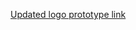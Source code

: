 [Updated logo prototype link](https://www.figma.com/proto/ji19abFKlvKZsCxKibz0RL/personal-creative-portfolio?node-id=0-1&t=YNSjLzV6eChi5qZO-1)
